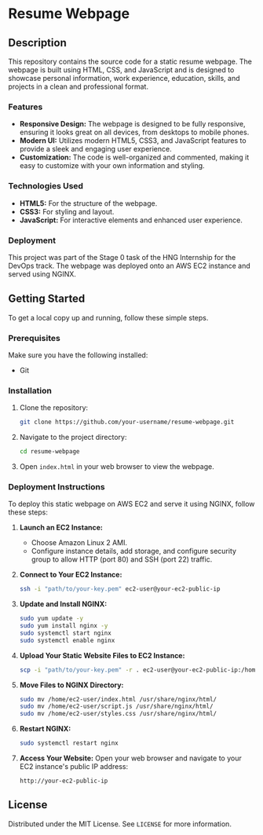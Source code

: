 # Resume Webpage

## Description

This repository contains the source code for a static resume webpage. The webpage is built using HTML, CSS, and JavaScript and is designed to showcase personal information, work experience, education, skills, and projects in a clean and professional format.

### Features

- **Responsive Design:** The webpage is designed to be fully responsive, ensuring it looks great on all devices, from desktops to mobile phones.
- **Modern UI:** Utilizes modern HTML5, CSS3, and JavaScript features to provide a sleek and engaging user experience.
- **Customization:** The code is well-organized and commented, making it easy to customize with your own information and styling.

### Technologies Used

- **HTML5:** For the structure of the webpage.
- **CSS3:** For styling and layout.
- **JavaScript:** For interactive elements and enhanced user experience.

### Deployment

This project was part of the Stage 0 task of the HNG Internship for the DevOps track. The webpage was deployed onto an AWS EC2 instance and served using NGINX.

## Getting Started

To get a local copy up and running, follow these simple steps.

### Prerequisites

Make sure you have the following installed:

- Git

### Installation

1. Clone the repository:
   ```bash
   git clone https://github.com/your-username/resume-webpage.git
   ```

2. Navigate to the project directory:
   ```bash
   cd resume-webpage
   ```

3. Open `index.html` in your web browser to view the webpage.

### Deployment Instructions

To deploy this static webpage on AWS EC2 and serve it using NGINX, follow these steps:

1. **Launch an EC2 Instance:**
   - Choose Amazon Linux 2 AMI.
   - Configure instance details, add storage, and configure security group to allow HTTP (port 80) and SSH (port 22) traffic.

2. **Connect to Your EC2 Instance:**
   ```bash
   ssh -i "path/to/your-key.pem" ec2-user@your-ec2-public-ip
   ```

3. **Update and Install NGINX:**
   ```bash
   sudo yum update -y
   sudo yum install nginx -y
   sudo systemctl start nginx
   sudo systemctl enable nginx
   ```

4. **Upload Your Static Website Files to EC2 Instance:**
   ```bash
   scp -i "path/to/your-key.pem" -r . ec2-user@your-ec2-public-ip:/home/ec2-user/
   ```

5. **Move Files to NGINX Directory:**
   ```bash
   sudo mv /home/ec2-user/index.html /usr/share/nginx/html/
   sudo mv /home/ec2-user/script.js /usr/share/nginx/html/
   sudo mv /home/ec2-user/styles.css /usr/share/nginx/html/
   ```

6. **Restart NGINX:**
   ```bash
   sudo systemctl restart nginx
   ```

7. **Access Your Website:**
   Open your web browser and navigate to your EC2 instance's public IP address:
   ```http
   http://your-ec2-public-ip
   ```

## License

Distributed under the MIT License. See `LICENSE` for more information.